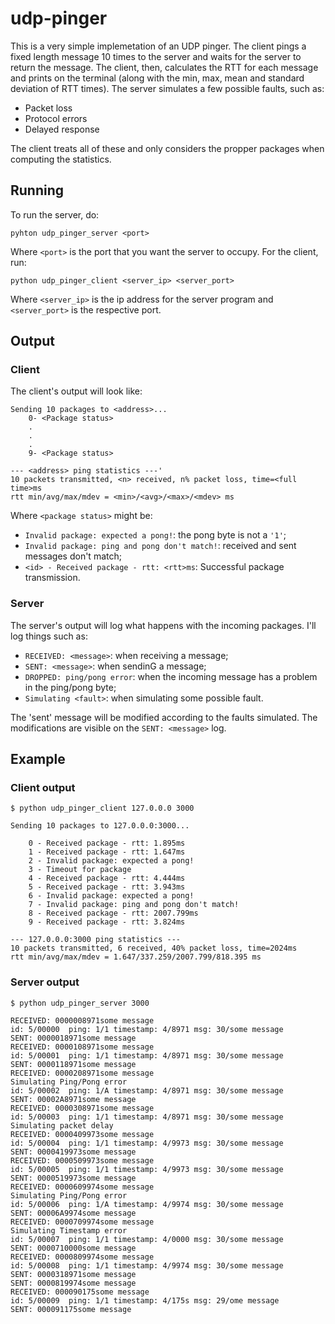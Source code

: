 # udp-pinger

This is a very simple implemetation of an UDP pinger. The client pings a fixed length message 10 times to the server and waits for the server to return the message. The client, then, calculates the RTT for each message and prints on the terminal (along with the min, max, mean and standard deviation of RTT times). The server simulates a few possible faults, such as:

- Packet loss
- Protocol errors
- Delayed response

The client treats all of these and only considers the propper packages when computing the statistics.

## Running

To run the server, do:

    pyhton udp_pinger_server <port>

Where `<port>` is the port that you want the server to occupy. For the client, run:

    python udp_pinger_client <server_ip> <server_port>

Where `<server_ip>` is the ip address for the server program and `<server_port>` is the respective port.

## Output

### Client
The client's output will look like:

    Sending 10 packages to <address>...
        0- <Package status>
        .
        .
        .
        9- <Package status>

    --- <address> ping statistics ---'
    10 packets transmitted, <n> received, n% packet loss, time=<full time>ms
    rtt min/avg/max/mdev = <min>/<avg>/<max>/<mdev> ms

Where `<package status>` might be:

- `Invalid package: expected a pong!`: the pong byte is not a `'1'`;
- `Invalid package: ping and pong don't match!`: received and sent messages don't match;
- `<id> - Received package - rtt: <rtt>ms`: Successful package transmission.

### Server
The server's output will log what happens with the incoming packages. I'll log things such as:

- `RECEIVED: <message>`: when receiving a message;
- `SENT: <message>`: when sendinG a message;
- `DROPPED: ping/pong error`: when the incoming message has a problem in the ping/pong byte;
- `Simulating <fault>`: when simulating some possible fault.

The 'sent' message will be modified according to the faults simulated. The modifications are visible on the `SENT: <message>` log.

## Example


### Client output
    $ python udp_pinger_client 127.0.0.0 3000

    Sending 10 packages to 127.0.0.0:3000...

        0 - Received package - rtt: 1.895ms
        1 - Received package - rtt: 1.647ms
        2 - Invalid package: expected a pong!
        3 - Timeout for package
        4 - Received package - rtt: 4.444ms
        5 - Received package - rtt: 3.943ms
        6 - Invalid package: expected a pong!
        7 - Invalid package: ping and pong don't match!
        8 - Received package - rtt: 2007.799ms
        9 - Received package - rtt: 3.824ms

    --- 127.0.0.0:3000 ping statistics ---
    10 packets transmitted, 6 received, 40% packet loss, time=2024ms
    rtt min/avg/max/mdev = 1.647/337.259/2007.799/818.395 ms

### Server output
    $ python udp_pinger_server 3000

    RECEIVED: 0000008971some message
    id: 5/00000  ping: 1/1 timestamp: 4/8971 msg: 30/some message
    SENT: 0000018971some message 
    RECEIVED: 0000108971some message
    id: 5/00001  ping: 1/1 timestamp: 4/8971 msg: 30/some message
    SENT: 0000118971some message 
    RECEIVED: 0000208971some message
    Simulating Ping/Pong error
    id: 5/00002  ping: 1/A timestamp: 4/8971 msg: 30/some message
    SENT: 00002A8971some message 
    RECEIVED: 0000308971some message
    id: 5/00003  ping: 1/1 timestamp: 4/8971 msg: 30/some message
    Simulating packet delay
    RECEIVED: 0000409973some message
    id: 5/00004  ping: 1/1 timestamp: 4/9973 msg: 30/some message
    SENT: 0000419973some message 
    RECEIVED: 0000509973some message
    id: 5/00005  ping: 1/1 timestamp: 4/9973 msg: 30/some message
    SENT: 0000519973some message 
    RECEIVED: 0000609974some message
    Simulating Ping/Pong error
    id: 5/00006  ping: 1/A timestamp: 4/9974 msg: 30/some message
    SENT: 00006A9974some message 
    RECEIVED: 0000709974some message
    Simulating Timestamp error
    id: 5/00007  ping: 1/1 timestamp: 4/0000 msg: 30/some message
    SENT: 0000710000some message 
    RECEIVED: 0000809974some message
    id: 5/00008  ping: 1/1 timestamp: 4/9974 msg: 30/some message
    SENT: 0000318971some message
    SENT: 0000819974some message 
    RECEIVED: 000090175some message
    id: 5/00009  ping: 1/1 timestamp: 4/175s msg: 29/ome message
    SENT: 000091175some message 